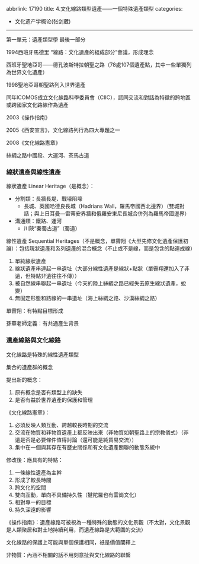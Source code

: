 abbrlink: 17190
title: 4.文化線路類型遺產——一個特殊遺產類型
categories:
  - 文化遗产学概论(张剑葳)
---
第一單元：遺產類型學 最後一部分

1994西班牙馬德里 “線路：文化遺產的組成部分”會議，形成理念

西班牙聖地亞哥——德孔波斯特拉朝聖之路（78處107個遺產點，其中一些單獨列為世界文化遺產）

1998聖地亞哥朝聖路列入世界遺產

同年ICOMOS成立文化線路科學委員會（CIIC），認同交流和對話為特徵的跨地區或跨國家文化路線作為遺產

2003《操作指南》

2005《西安宣言》，文化線路列行為四大專題之一

2008《文化線路憲章》

絲綢之路中國段、大運河、茶馬古道

### 線狀遺產與線性遺產

線狀遺產 Linear Heritage（是概念）：

- 分割類：長牆長堤、戰壕阻壕
	- 長城、英國哈德良長城（Hadrians Wall，羅馬帝國西北邊界）（雙城對話；與上日耳曼—雷蒂安界牆和俄羅安東尼長城合併列為羅馬帝國邊界）
- 溝通類：鐵路、運河
	- 川陝“秦蜀古道”（蜀道）

線性遺產 Sequential Heritages（不是概念，單霽翔《大型先修文化遺產保護初論）：包括現狀遺產和系列遺產的混合概念（不止或不是線，而是包含的點連成線）

1. 單純線狀遺產
2. 線狀遺產串連起一串遺址（大部分線性遺產是線狀+點狀（單霽翔還加入了非遺，但特點非遺往往不傳））
3. 被自然線串聯起一串遺址（今天的陸上絲綢之路已經失去原生線狀遺產，蛻變）
4. 無固定形態和路線的一串遺址（海上絲綢之路、沙漠絲綢之路）

單霽翔：有特點目標形成

孫華老師定義：有共通產生背景

### 遺產線路與文化線路

文化線路是特殊的線性遺產類型

集合的遺產群的概念

提出新的概念：

1. 原有概念是否有類型上的缺失
2. 是否有益於世界遺產的保護和管理

《文化線路憲章》：

1. 必須反映人類互動、跨越較長時期的交流
2. 交流在物質和非物質遺產上都反映出來（非物質如朝聖路上的宗教儀式）（非遺是否是必要條件值得討論（還可能是純貿易交流））
3. 集中在一個與其存在有歷史關係和有文化遺產關聯的動態系統中

修改後：應具有的特點：

1. 一條線性遺產為主幹
2. 形成了較長時間
3. 跨文化的空間
4. 雙向互動，單向不具備持久性（犍陀羅也有雲崗文化）
5. 相對專一的目標
6. 持久深遠的影響

《操作指南》：遺產線路可被視為一種特殊的動態的文化景觀（不太對，文化景觀是人類聚居和對土地持續利用，而遺產線路是大範圍的交流）

文化線路的保護上可能與單個保護相同，衹是價值闡釋上

非物質：內涵不相關的話不用刻意扯與文化線路的聯繫